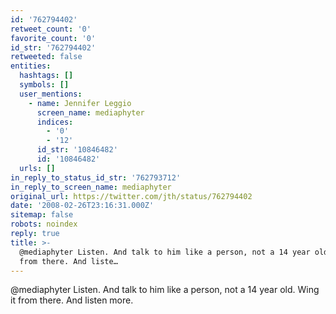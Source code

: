 ```yaml
---
id: '762794402'
retweet_count: '0'
favorite_count: '0'
id_str: '762794402'
retweeted: false
entities:
  hashtags: []
  symbols: []
  user_mentions:
    - name: Jennifer Leggio
      screen_name: mediaphyter
      indices:
        - '0'
        - '12'
      id_str: '10846482'
      id: '10846482'
  urls: []
in_reply_to_status_id_str: '762793712'
in_reply_to_screen_name: mediaphyter
original_url: https://twitter.com/jth/status/762794402
date: '2008-02-26T23:16:31.000Z'
sitemap: false
robots: noindex
reply: true
title: >-
  @mediaphyter Listen. And talk to him like a person, not a 14 year old. Wing it
  from there. And liste…
---
```


@mediaphyter Listen. And talk to him like a person, not a 14 year old. Wing it from there. And listen more.